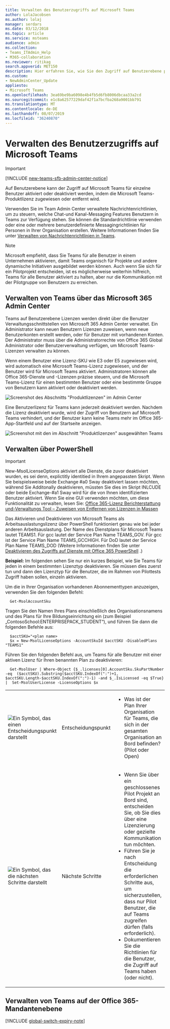```yaml
---
title: Verwalten des Benutzerzugriffs auf Microsoft Teams
author: LolaJacobsen
ms.author: lolaj
manager: serdars
ms.date: 03/12/2018
ms.topic: article
ms.service: msteams
audience: admin
ms.collection:
- Teams_ITAdmin_Help
- M365-collaboration
ms.reviewer: ritikag
search.appverid: MET150
description: Hier erfahren Sie, wie Sie den Zugriff auf Benutzerebene pro Benutzer aktivieren oder deaktivieren.
ms.custom:
- NewAdminCenter_Update
appliesto:
- Microsoft Teams
ms.openlocfilehash: 3ea69be9ba6098e4b4fb5d6fb8006dbcaa33a2cd
ms.sourcegitcommit: e1c8a62577229daf42f1a7bcfba268a9001bb791
ms.translationtype: MT
ms.contentlocale: de-DE
ms.lasthandoff: 08/07/2019
ms.locfileid: "36240870"
---
```

<a name="manage-user-access-to-microsoft-teams"></a>Verwalten des Benutzerzugriffs auf Microsoft Teams
=====================================
> [!IMPORTANT]
> [!INCLUDE [new-teams-sfb-admin-center-notice](includes/new-teams-sfb-admin-center-notice.md)]

Auf Benutzerebene kann der Zugriff auf Microsoft Teams für einzelne Benutzer aktiviert oder deaktiviert werden, indem die Microsoft Teams-Produktlizenz zugewiesen oder entfernt wird.

Verwenden Sie im Team Admin Center verwaltete Nachrichtenrichtlinien, um zu steuern, welche Chat-und Kanal-Messaging Features Benutzern in Teams zur Verfügung stehen. Sie können die Standardrichtlinie verwenden oder eine oder mehrere benutzerdefinierte Messagingrichtlinien für Personen in Ihrer Organisation erstellen. Weitere Informationen finden Sie unter [Verwalten von Nachrichtenrichtlinien in Teams](messaging-policies-in-teams.md).

> [!NOTE]
>Microsoft empfiehlt, dass Sie Teams für alle Benutzer in einem Unternehmen aktivieren, damit Teams organisch für Projekte und andere dynamische Initiativen ausgebildet werden können. Auch wenn Sie sich für ein Pilotprojekt entscheiden, ist es möglicherweise weiterhin hilfreich, Teams für alle Benutzer aktiviert zu halten, aber nur die Kommunikation mit der Pilotgruppe von Benutzern zu erreichen.

## <a name="manage-teams-through-the-microsoft-365-admin-center"></a>Verwalten von Teams über das Microsoft 365 Admin Center

Teams auf Benutzerebene Lizenzen werden direkt über die Benutzer Verwaltungsschnittstellen von Microsoft 365 Admin Center verwaltet. Ein Administrator kann neuen Benutzern Lizenzen zuweisen, wenn neue Benutzerkonten erstellt werden, oder für Benutzer mit vorhandenen Konten. Der Administrator muss über die Administratorrechte von Office 365 Global Administrator oder Benutzerverwaltung verfügen, um Microsoft Teams-Lizenzen verwalten zu können.

Wenn einem Benutzer eine Lizenz-SKU wie E3 oder E5 zugewiesen wird, wird automatisch eine Microsoft Teams-Lizenz zugewiesen, und der Benutzer wird für Microsoft Teams aktiviert. Administratoren können alle Office 365-Dienste und -Lizenzen präzise steuern, und die Microsoft Teams-Lizenz für einen bestimmten Benutzer oder eine bestimmte Gruppe von Benutzern kann aktiviert oder deaktiviert werden.

![Screenshot des Abschnitts "Produktlizenzen" im Admin Center](media/Manage_user_access_to_Microsoft_Teams_image2.png) 

Eine Benutzerlizenz für Teams kann jederzeit deaktiviert werden. Nachdem die Lizenz deaktiviert wurde, wird der Zugriff von Benutzern auf Microsoft Teams verhindert, und der Benutzer kann keine Teams mehr im Office 365-App-Startfeld und auf der Startseite anzeigen.

![Screenshot mit den im Abschnitt "Produktlizenzen" ausgewählten Teams](media/Manage_user_access_to_Microsoft_Teams_image4.png)

## <a name="manage-via-powershell"></a>Verwalten über PowerShell

> [!IMPORTANT]
> New-MsolLicenseOptions aktiviert alle Dienste, die zuvor deaktiviert wurden, es sei denn, explictitly identitied in Ihrem angepassten Skript. Wenn Sie beispielsweise beide Exchange #a0 Sway deaktiviert lassen möchten, während Sie Additonally deaktivieren, müssten Sie dies im Skript INLCUDE oder beide Exchange-#a1 Sway wird für die von Ihnen identifizierten Benutzer aktiviert. Wenn Sie eine GUI verwenden möchten, um diese Funktionalität zu verwalten, lesen Sie: [Office 365-Lizenz Berichterstattung und-Verwaltungs Tool – Zuweisen von Entfernen von Lizenzen in Massen](https://gallery.technet.microsoft.com/Office365-License-cfd9489c)

Das Aktivieren und Deaktivieren von Microsoft Teams als Arbeitsauslastungslizenz über PowerShell funktioniert genau wie bei jeder anderen Arbeitsauslastung. Der Name des Dienstplans für Microsoft Teams lautet TEAMS1. Für gcc lautet der Service Plan Name TEAMS_GOV. Für gcc ist der Service Plan Name TEAMS_GCCHIGH. Für DoD lautet der Service Plan Name TEAMS_DOD (Weitere Informationen finden Sie unter [Deaktivieren des Zugriffs auf Dienste mit Office 365 PowerShell](https://docs.microsoft.com/office365/enterprise/powershell/disable-access-to-services-with-office-365-powershell) .)

**Beispiel:** Im folgenden sehen Sie nur ein kurzes Beispiel, wie Sie Teams für jeden in einem bestimmten Lizenztyp deaktivieren. Sie müssen dies zuerst tun und dann den Lizenztyp für die Benutzer, die im Rahmen von Pilottests Zugriff haben sollen, einzeln aktivieren.

Um die in Ihrer Organisation vorhandenen Abonnementtypen anzuzeigen, verwenden Sie den folgenden Befehl:

      Get-MsolAccountSku

Tragen Sie den Namen Ihres Plans einschließlich des Organisationsnamens und des Plans für Ihre Bildungseinrichtung ein (zum Beispiel „ContosoSchool:ENTERPRISEPACK_STUDENT“), und führen Sie dann die folgenden Befehle aus:

      $acctSKU="<plan name>
      $x = New-MsolLicenseOptions -AccountSkuId $acctSKU -DisabledPlans "TEAMS1"
Führen Sie den folgenden Befehl aus, um Teams für alle Benutzer mit einer aktiven Lizenz für Ihren benannten Plan zu deaktivieren:

      Get-MsolUser | Where-Object {$_.licenses[0].AccountSku.SkuPartNumber -eq  ($acctSKU).Substring($acctSKU.IndexOf(":")+1,  $acctSKU.Length-$acctSKU.IndexOf(":")-1) -and $_.IsLicensed -eq $True} |  Set-MsolUserLicense -LicenseOptions $x

| | | |
|---------|---------|---------|
|![Ein Symbol, das einen Entscheidungspunkt darstellt](media/Manage_user_access_to_Microsoft_Teams_image5.png)     |Entscheidungspunkt         |<ul><li>Was ist der Plan Ihrer Organisation für Teams, die sich in der gesamten Organisation an Bord befinden?  (Pilot oder Open)</li></ul>         |
|![Ein Symbol, das die nächsten Schritte darstellt](media/Manage_user_access_to_Microsoft_Teams_image6.png)     |Nächste Schritte         |<ul><li>Wenn Sie über ein geschlossenes Pilot Projekt an Bord sind, entscheiden Sie, ob Sie dies über eine Lizenzierung oder gezielte Kommunikation tun möchten.</li><li>Führen Sie je nach Entscheidung die erforderlichen Schritte aus, um sicherzustellen, dass nur Pilot Benutzer, die auf Teams zugreifen dürfen (falls erforderlich).</li><li>Dokumentieren Sie die Richtlinien für die Benutzer, die Zugriff auf Teams haben (oder nicht).</li></ul>         |

## <a name="manage-teams-at-the-office-365-tenant-level"></a>Verwalten von Teams auf der Office 365-Mandantenebene
[!INCLUDE [global-switch-expiry-note](includes/global-switch-expiry-note.md)]

